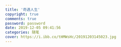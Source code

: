 ```yaml
---
title: '奇遇人生'
copyright: true
comments: true
password: password
date: 2019-12-05 09:41:56
categories: 随笔
cover: https://i.ibb.co/tHMWsHc/20191203145023.jpg
---
```

